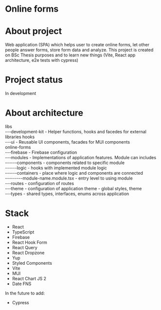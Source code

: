 # Online forms

# About project
Web application (SPA) which helps user to create online forms, let other people answer forms, store form data and analyze.
This project is created on BSc Thesis purposes and to learn new things (Vite, React app architecture, e2e tests with cypress)

# Project status
In development

# About architecture
libs\
---development-kit - Helper functions, hooks and facedes for external libraries hooks\
---ui - Reusable UI components, facades for MUI components\
online-forms\
---firebase - Firebase configuration\
---modules - Implementations of application features. Module can includes\
------components - components related to specific module\
------logic - hooks with implemented module logic\
------containers - place where logic and components are connected\
---------module-name.module.tsx - entry level to using module\
---routes - configuration of routes\
---theme - configuration of application theme - global styles, theme\
---types - shared types, interfaces, enums across application
   
# Stack
- React
- TypeScript
- Firebase
- React Hook Form
- React Query
- React Dropzone
- Yup
- Styled Components
- Vite
- MUI
- React Chart JS 2
- Date FNS

In the future to add:
- Cypress
